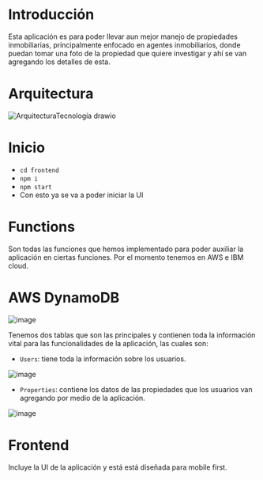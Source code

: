 # Introducción
Esta aplicación es para poder llevar aun mejor manejo de propiedades inmobiliarias, principalmente enfocado en agentes inmobiliarios, donde puedan tomar una foto de la propiedad que quiere investigar y ahí se van agregando los detalles de esta.

# Arquitectura
![ArquitecturaTecnología drawio](https://user-images.githubusercontent.com/76458618/138642739-b52b3d4e-db6c-4fdb-a8d1-8664c80728f5.png)  

# Inicio
+ `cd frontend`
+ `npm i` 
+ `npm start` 
+ Con esto ya se va a poder iniciar la UI

# Functions
Son todas las funciones que hemos implementado para poder auxiliar la aplicación en ciertas funciones. Por el momento tenemos en AWS e IBM cloud.

# AWS DynamoDB
![image](https://user-images.githubusercontent.com/76458618/138644582-f590ed77-ff7f-4122-8097-7226efc1d5b7.png)

Tenemos dos tablas que son las principales y contienen toda la información vital para las funcionalidades de la aplicación, las cuales son:
+ `Users`: tiene toda la información sobre los usuarios.

![image](https://user-images.githubusercontent.com/76458618/138644796-4f6fed94-5716-4dab-b25d-8c4e4dff5bc2.png)

+ `Properties`: contiene los datos de las propiedades que los usuarios van agregando por medio de la aplicación. 

![image](https://user-images.githubusercontent.com/76458618/138645045-31072743-2893-4252-89de-0f4f8011d435.png)

# Frontend
Incluye la UI de la aplicación y está está diseñada para mobile first.
